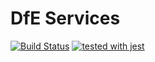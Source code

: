 # DfE Services
[![Build Status](https://travis-ci.org/DFE-Digital/login.dfe.services.svg?branch=master)](https://travis-ci.org/DFE-Digital/login.dfe.services)
[![tested with jest](https://img.shields.io/badge/tested_with-jest-99424f.svg)](https://github.com/facebook/jest)


